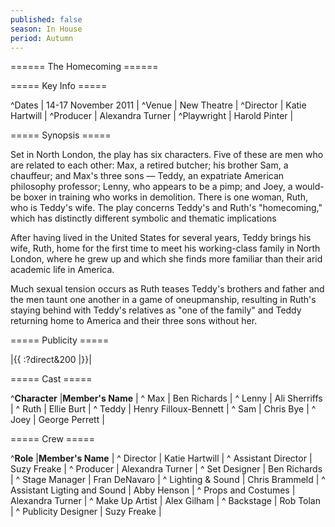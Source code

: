 ```yaml
---
published: false
season: In House
period: Autumn
---
```


====== The Homecoming ======

===== Key Info =====

^Dates        | 14-17 November 2011 |
^Venue        | New Theatre |
^Director     | Katie Hartwill |
^Producer     | Alexandra Turner |
^Playwright   | Harold Pinter |

===== Synopsis =====

Set in North London, the play has six characters. Five of these are men who are related to each other: Max, a retired butcher; his brother Sam, a chauffeur; and Max's three sons — Teddy, an expatriate American philosophy professor; Lenny, who appears to be a pimp; and Joey, a would-be boxer in training who works in demolition. There is one woman, Ruth, who is Teddy's wife. The play concerns Teddy's and Ruth's "homecoming," which has distinctly different symbolic and thematic implications

After having lived in the United States for several years, Teddy brings his wife, Ruth, home for the first time to meet his working-class family in North London, where he grew up and which she finds more familiar than their arid academic life in America.

Much sexual tension occurs as Ruth teases Teddy's brothers and father and the men taunt one another in a game of oneupmanship, resulting in Ruth's staying behind with Teddy's relatives as "one of the family" and Teddy returning home to America and their three sons without her.

===== Publicity =====

|{{ :?direct&200 |}}|


===== Cast =====

^**Character**            |**Member's Name** |
^ Max                       | Ben Richards |
^ Lenny                     | Ali Sherriffs |
^ Ruth                      | Ellie Burt | 
^ Teddy                     | Henry Filloux-Bennett |
^ Sam                       | Chris Bye |
^ Joey                      | George Perrett |


===== Crew =====

^**Role**                  |**Member's Name** |
^ Director                    | Katie Hartwill |
^ Assistant Director          | Suzy Freake |
^ Producer                    | Alexandra Turner |
^ Set Designer                | Ben Richards |
^ Stage Manager               | Fran DeNavaro |
^ Lighting & Sound            | Chris Brammeld |
^ Assistant Ligting and Sound | Abby Henson |
^ Props and Costumes          | Alexandra Turner |
^ Make Up Artist              | Alex Gilham |
^ Backstage                   | Rob Tolan |
^ Publicity Designer          | Suzy Freake |
